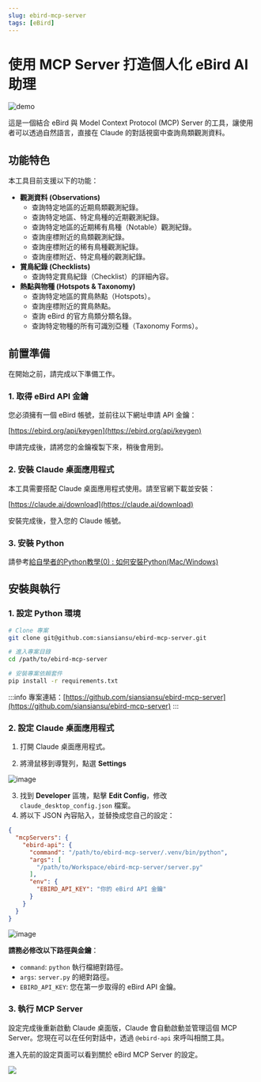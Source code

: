 ```yaml
---
slug: ebird-mcp-server
tags: [eBird]
---
```


# 使用 MCP Server 打造個人化 eBird AI 助理

![demo](/ebird-mcp-server/demo.gif)

這是一個結合 eBird 與 Model Context Protocol (MCP) Server 的工具，讓使用者可以透過自然語言，直接在 Claude 的對話視窗中查詢鳥類觀測資料。

## 功能特色

本工具目前支援以下的功能：

- **觀測資料 (Observations)**
  - 查詢特定地區的近期鳥類觀測紀錄。
  - 查詢特定地區、特定鳥種的近期觀測紀錄。
  - 查詢特定地區的近期稀有鳥種（Notable）觀測紀錄。
  - 查詢座標附近的鳥類觀測紀錄。
  - 查詢座標附近的稀有鳥種觀測紀錄。
  - 查詢座標附近、特定鳥種的觀測紀錄。
- **賞鳥紀錄 (Checklists)**
  - 查詢特定賞鳥紀錄（Checklist）的詳細內容。
- **熱點與物種 (Hotspots & Taxonomy)**
  - 查詢特定地區的賞鳥熱點（Hotspots）。
  - 查詢座標附近的賞鳥熱點。
  - 查詢 eBird 的官方鳥類分類名錄。
  - 查詢特定物種的所有可識別亞種（Taxonomy Forms）。

## 前置準備

在開始之前，請完成以下準備工作。

### 1. 取得 eBird API 金鑰

您必須擁有一個 eBird 帳號，並前往以下網址申請 API 金鑰：

[https://ebird.org/api/keygen](https://ebird.org/api/keygen)

申請完成後，請將您的金鑰複製下來，稍後會用到。

### 2. 安裝 Claude 桌面應用程式

本工具需要搭配 Claude 桌面應用程式使用。請至官網下載並安裝：

[https://claude.ai/download](https://claude.ai/download)

安裝完成後，登入您的 Claude 帳號。

### 3. 安裝 Python

請參考[給自學者的Python教學(0) : 如何安裝Python(Mac/Windows)](https://chunyeung.medium.com/%E7%B5%A6%E8%87%AA%E5%AD%B8%E8%80%85%E7%9A%84python%E6%95%99%E5%AD%B8-1-%E5%A6%82%E4%BD%95%E5%AE%89%E8%A3%9Dpython-126f8ce2f967)


## 安裝與執行

### 1. 設定 Python 環境

```bash
# Clone 專案
git clone git@github.com:siansiansu/ebird-mcp-server.git

# 進入專案目錄
cd /path/to/ebird-mcp-server

# 安裝專案依賴套件
pip install -r requirements.txt
```

:::info
專案連結：[https://github.com/siansiansu/ebird-mcp-server](https://github.com/siansiansu/ebird-mcp-server)
:::

### 2. 設定 Claude 桌面應用程式

1. 打開 Claude 桌面應用程式。

2. 將滑鼠移到導覽列，點選 **Settings**

![image](/ebird-mcp-server/settings.png)

3. 找到 **Developer** 區塊，點擊 **Edit Config**，修改 `claude_desktop_config.json` 檔案。
4.  將以下 JSON 內容貼入，並替換成您自己的設定：

```json
{
  "mcpServers": {
    "ebird-api": {
      "command": "/path/to/ebird-mcp-server/.venv/bin/python",
      "args": [
        "/path/to/Workspace/ebird-mcp-server/server.py"
      ],
      "env": {
        "EBIRD_API_KEY": "你的 eBird API 金鑰"
      }
    }
  }
}
```

![image](/ebird-mcp-server/config.png)

**請務必修改以下路徑與金鑰**：
- `command`: `python` 執行檔絕對路徑。
- `args`: `server.py` 的絕對路徑。
- `EBIRD_API_KEY`: 您在第一步取得的 eBird API 金鑰。

### 3. 執行 MCP Server

設定完成後重新啟動 Claude 桌面版，Claude 會自動啟動並管理這個 MCP Server。您現在可以在任何對話中，透過 `@ebird-api` 來呼叫相關工具。

進入先前的設定頁面可以看到關於 eBird MCP Server 的設定。

![](/ebird-mcp-server/server.png)
